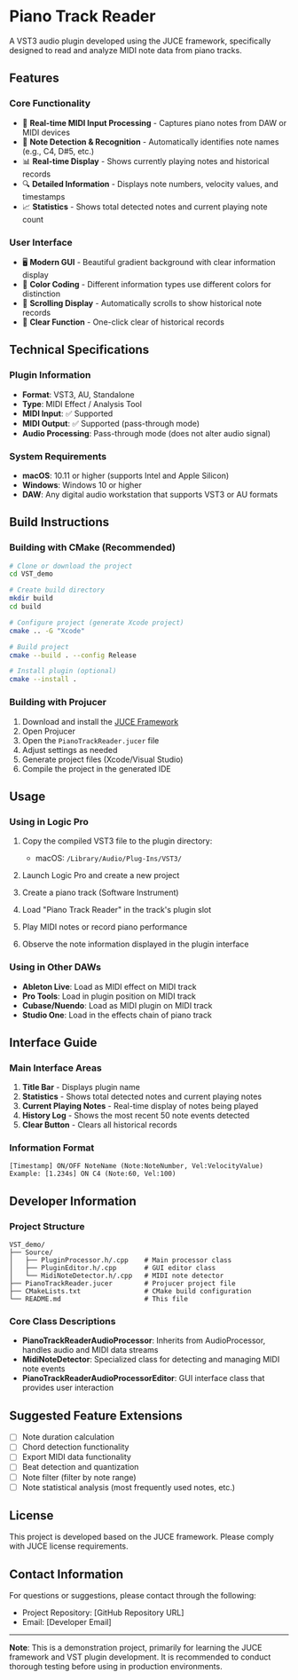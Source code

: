 # Piano Track Reader

A VST3 audio plugin developed using the JUCE framework, specifically designed to read and analyze MIDI note data from piano tracks.

## Features

### Core Functionality
- 🎹 **Real-time MIDI Input Processing** - Captures piano notes from DAW or MIDI devices
- 🎵 **Note Detection & Recognition** - Automatically identifies note names (e.g., C4, D#5, etc.)
- 📊 **Real-time Display** - Shows currently playing notes and historical records
- 🔍 **Detailed Information** - Displays note numbers, velocity values, and timestamps
- 📈 **Statistics** - Shows total detected notes and current playing note count

### User Interface
- 🖥️ **Modern GUI** - Beautiful gradient background with clear information display
- 🎨 **Color Coding** - Different information types use different colors for distinction
- 📜 **Scrolling Display** - Automatically scrolls to show historical note records
- 🧹 **Clear Function** - One-click clear of historical records

## Technical Specifications

### Plugin Information
- **Format**: VST3, AU, Standalone
- **Type**: MIDI Effect / Analysis Tool
- **MIDI Input**: ✅ Supported
- **MIDI Output**: ✅ Supported (pass-through mode)
- **Audio Processing**: Pass-through mode (does not alter audio signal)

### System Requirements
- **macOS**: 10.11 or higher (supports Intel and Apple Silicon)
- **Windows**: Windows 10 or higher
- **DAW**: Any digital audio workstation that supports VST3 or AU formats

## Build Instructions

### Building with CMake (Recommended)

```bash
# Clone or download the project
cd VST_demo

# Create build directory
mkdir build
cd build

# Configure project (generate Xcode project)
cmake .. -G "Xcode"

# Build project
cmake --build . --config Release

# Install plugin (optional)
cmake --install .
```

### Building with Projucer

1. Download and install the [JUCE Framework](https://juce.com/get-juce)
2. Open Projucer
3. Open the `PianoTrackReader.jucer` file
4. Adjust settings as needed
5. Generate project files (Xcode/Visual Studio)
6. Compile the project in the generated IDE

## Usage

### Using in Logic Pro

1. Copy the compiled VST3 file to the plugin directory:
   - macOS: `/Library/Audio/Plug-Ins/VST3/`
   
2. Launch Logic Pro and create a new project

3. Create a piano track (Software Instrument)

4. Load "Piano Track Reader" in the track's plugin slot

5. Play MIDI notes or record piano performance

6. Observe the note information displayed in the plugin interface

### Using in Other DAWs

- **Ableton Live**: Load as MIDI effect on MIDI track
- **Pro Tools**: Load in plugin position on MIDI track
- **Cubase/Nuendo**: Load as MIDI plugin on MIDI track
- **Studio One**: Load in the effects chain of piano track

## Interface Guide

### Main Interface Areas

1. **Title Bar** - Displays plugin name
2. **Statistics** - Shows total detected notes and current playing notes
3. **Current Playing Notes** - Real-time display of notes being played
4. **History Log** - Shows the most recent 50 note events detected
5. **Clear Button** - Clears all historical records

### Information Format

```
[Timestamp] ON/OFF NoteName (Note:NoteNumber, Vel:VelocityValue)
Example: [1.234s] ON C4 (Note:60, Vel:100)
```

## Developer Information

### Project Structure

```
VST_demo/
├── Source/
│   ├── PluginProcessor.h/.cpp    # Main processor class
│   ├── PluginEditor.h/.cpp       # GUI editor class
│   └── MidiNoteDetector.h/.cpp   # MIDI note detector
├── PianoTrackReader.jucer        # Projucer project file
├── CMakeLists.txt                # CMake build configuration
└── README.md                     # This file
```

### Core Class Descriptions

- **PianoTrackReaderAudioProcessor**: Inherits from AudioProcessor, handles audio and MIDI data streams
- **MidiNoteDetector**: Specialized class for detecting and managing MIDI note events
- **PianoTrackReaderAudioProcessorEditor**: GUI interface class that provides user interaction

## Suggested Feature Extensions

- [ ] Note duration calculation
- [ ] Chord detection functionality
- [ ] Export MIDI data functionality
- [ ] Beat detection and quantization
- [ ] Note filter (filter by note range)
- [ ] Note statistical analysis (most frequently used notes, etc.)

## License

This project is developed based on the JUCE framework. Please comply with JUCE license requirements.

## Contact Information

For questions or suggestions, please contact through the following:
- Project Repository: [GitHub Repository URL]
- Email: [Developer Email]

---

**Note**: This is a demonstration project, primarily for learning the JUCE framework and VST plugin development. It is recommended to conduct thorough testing before using in production environments.